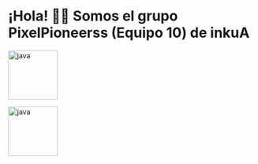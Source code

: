 # ¡Hola! 👋🏻 Somos el grupo PixelPioneerss (Equipo 10) de inkuA

<p align="left"> <a href="https://lenguajejs.com" target="_blank" rel="noreferrer"> <img src="https://cdn.icon-icons.com/icons2/1451/PNG/512/jsfolder_99356.png" alt="java" width="100" height="100"/> </a>

<a href="https://www.java.com" target="_blank" rel="noreferrer"> <img src="https://cdn.icon-icons.com/icons2/2667/PNG/512/folder_node_js_icon_161287.png" alt="java" width="100" height="100"/> </a>
